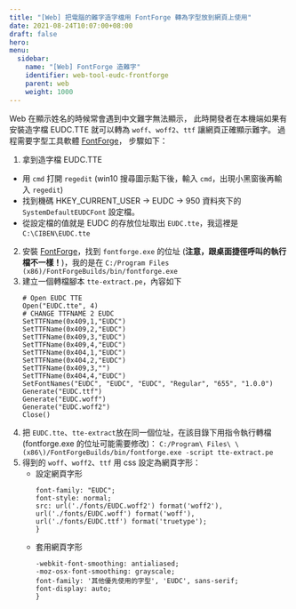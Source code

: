 ```yaml
---
title: "[Web] 把電腦的難字造字檔用 FontForge 轉為字型放到網頁上使用"
date: 2021-08-24T10:07:00+08:00
draft: false
hero: 
menu:
  sidebar:
    name: "[Web] FontForge 造難字"
    identifier: web-tool-eudc-frontforge
    parent: web
    weight: 1000
---
```

Web 在顯示姓名的時候常會遇到中文難字無法顯示，
此時開發者在本機端如果有安裝造字檔 EUDC.TTE 就可以轉為 `woff`、`woff2`、`ttf` 讓網頁正確顯示難字。
過程需要字型工具軟體 [FontForge](https://fontforge.org/en-US/)，
步驟如下：

 1. 拿到造字檔 EUDC.TTE
   - 用 `cmd` 打開 `regedit` (win10 搜尋圖示點下後，輸入 `cmd`，出現小黑窗後再輸入 `regedit`)
   - 找到機碼 HKEY_CURRENT_USER -> EUDC -> 950 資料夾下的 `SystemDefaultEUDCFont` 設定檔。
   - 從設定檔的值就是 EUDC 的存放位址取出 `EUDC.tte`，我這裡是 `C:\CIBEN\EUDC.tte`
 2. 安裝 [FontForge](https://fontforge.org/en-US/)，找到 `fontforge.exe` 的位址 (**注意，跟桌面捷徑呼叫的執行檔不一樣！**)，我的是在 `C:/Program Files (x86)/FontForgeBuilds/bin/fontforge.exe`
 3. 建立一個轉檔腳本 `tte-extract.pe`，內容如下
    ```
    # Open EUDC TTE
    Open("EUDC.tte", 4)
    # CHANGE TTFNAME 2 EUDC 
    SetTTFName(0x409,1,"EUDC")
    SetTTFName(0x409,2,"EUDC")
    SetTTFName(0x409,3,"EUDC")
    SetTTFName(0x409,4,"EUDC")
    SetTTFName(0x404,1,"EUDC")
    SetTTFName(0x404,2,"EUDC")
    SetTTFName(0x409,3,"")
    SetTTFName(0x404,4,"EUDC")
    SetFontNames("EUDC", "EUDC", "EUDC", "Regular", "655", "1.0.0")
    Generate("EUDC.ttf")
    Generate("EUDC.woff")
    Generate("EUDC.woff2")
    Close()
    ```
 4. 把 `EUDC.tte`、`tte-extract`放在同一個位址，在該目錄下用指令執行轉檔 (fontforge.exe 的位址可能需要修改)： `C:/Program\ Files\ \(x86\)/FontForgeBuilds/bin/fontforge.exe -script tte-extract.pe`
 5. 得到的 `woff`、`woff2`、`ttf` 用 css 設定為網頁字形：
    - 設定網頁字形
      ```
      font-family: "EUDC";
      font-style: normal;
      src: url('./fonts/EUDC.woff2') format('woff2'),
      url('./fonts/EUDC.woff') format('woff'),
      url('./fonts/EUDC.ttf') format('truetype');
      }
      ```
    - 套用網頁字形
      ```
      -webkit-font-smoothing: antialiased;
      -moz-osx-font-smoothing: grayscale;
      font-family: '其他優先使用的字型', 'EUDC', sans-serif;
      font-display: auto;
      }
      ```